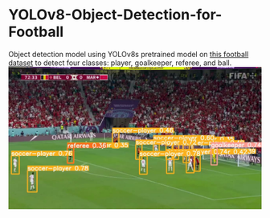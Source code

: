 # YOLOv8-Object-Detection-for-Football
Object detection model using YOLOv8s pretrained model on [this football dataset](https://universe.roboflow.com/smart-football-object-detection/smart-football-object-detection) to detect four classes: player, goalkeeper, referee, and ball.
![R](https://github.com/issamjebnouni/YOLOv8-Object-Detection-for-Football/blob/main/frame_sample.jpg?raw=true)
